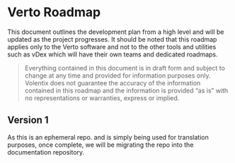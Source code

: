 # Verto Roadmap

This document outlines the development plan from a high level and will be updated as the project progresses. It should be noted that this roadmap applies only to the Verto software and not to the other tools and utilities such as vDex which will have their own teams and dedicated roadmaps.

> Everything contained in this document is in draft form and subject to change at any time and provided for information purposes only. Volentix does not guarantee the accuracy of the information contained in this roadmap and the information is provided “as is” with no representations or warranties, express or implied.

## Version 1

As this is an ephemeral repo. and is simply being used for translation purposes, once complete, we will be migrating the repo into the documentation repository.